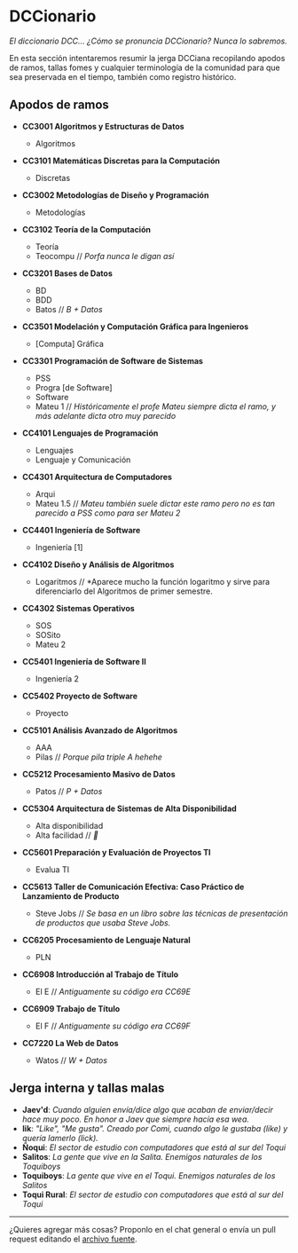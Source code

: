 # DCCionario

*El diccionario DCC... ¿Cómo se pronuncia DCCionario? Nunca lo sabremos.*

En esta sección intentaremos resumir la jerga DCCiana recopilando apodos de ramos, tallas fomes y cualquier terminología de la comunidad para que sea preservada en el tiempo, también como registro histórico.

## Apodos de ramos

- **CC3001 Algoritmos y Estructuras de Datos**
  - Algoritmos

- **CC3101 Matemáticas Discretas para la Computación**
  - Discretas

- **CC3002 Metodologías de Diseño y Programación**
  - Metodologías
  
- **CC3102 Teoría de la Computación**
  - Teoría
  - Teocompu // *Porfa nunca le digan así*

- **CC3201 Bases de Datos**
  - BD
  - BDD
  - Batos // *B + Datos*
  
- **CC3501 Modelación y Computación Gráfica para Ingenieros**
  - [Computa] Gráfica

- **CC3301 Programación de Software de Sistemas**
  - PSS
  - Progra [de Software]
  - Software
  - Mateu 1 // *Históricamente el profe Mateu siempre dicta el ramo, y más adelante dicta otro muy parecido*

- **CC4101 Lenguajes de Programación**
  - Lenguajes
  - Lenguaje y Comunicación

- **CC4301 Arquitectura de Computadores**
  - Arqui
  - Mateu 1.5 // *Mateu también suele dictar este ramo pero no es tan parecido a PSS como para ser Mateu 2*

- **CC4401 Ingeniería de Software**
  - Ingeniería [1]

- **CC4102 Diseño y Análisis de Algoritmos**
  - Logaritmos // *Aparece mucho la función logaritmo y sirve para diferenciarlo del Algoritmos de primer semestre.

- **CC4302 Sistemas Operativos**
  - SOS
  - SOSito
  - Mateu 2
  
- **CC5401 Ingeniería de Software II**
  - Ingeniería 2

- **CC5402 Proyecto de Software**
  - Proyecto

- **CC5101 Análisis Avanzado de Algoritmos**
  - AAA
  - Pilas // *Porque pila triple A hehehe*

- **CC5212 Procesamiento Masivo de Datos**
  - Patos // *P + Datos*
  
- **CC5304 Arquitectura de Sistemas de Alta Disponibilidad**
  - Alta disponibilidad
  - Alta facilidad // *👀*
  
- **CC5601 Preparación y Evaluación de Proyectos TI**
  - Evalua TI
  
- **CC5613 Taller de Comunicación Efectiva: Caso Práctico de Lanzamiento de Producto**
  - Steve Jobs // *Se basa en un libro sobre las técnicas de presentación de productos que usaba Steve Jobs.*

- **CC6205 Procesamiento de Lenguaje Natural**
  - PLN

- **CC6908 Introducción al Trabajo de Título**
  - El E // *Antiguamente su código era CC69E*

- **CC6909 Trabajo de Título**
  - El F // *Antiguamente su código era CC69F*

- **CC7220 La Web de Datos**
  - Watos // *W + Datos*

## Jerga interna y tallas malas

- **Jaev'd**: *Cuando alguien envía/dice algo que acaban de enviar/decir hace muy poco. En honor a Jaev que siempre hacía esa wea.*
- **lik**: *"Like", "Me gusta". Creado por Comi, cuando algo le gustaba (like) y quería lamerlo (lick).*
- **Ñoqui**: *El sector de estudio con computadores que está al sur del Toqui*
- **Salitos**: *La gente que vive en la Salita. Enemigos naturales de los Toquiboys*
- **Toquiboys**: *La gente que vive en el Toqui. Enemigos naturales de los Salitos*
- **Toqui Rural**: *El sector de estudio con computadores que está al sur del Toqui*

---
¿Quieres agregar más cosas? Proponlo en el chat general o envía un pull request editando el [archivo fuente](https://github.com/cadcc/howto/blob/master/docs/DCCionario.md).
